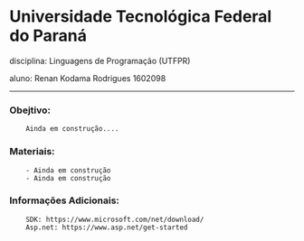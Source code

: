 
<h1>Universidade Tecnológica Federal do Paraná</h1>

<b2>disciplina: Linguagens de Programação (UTFPR)</b2>

<b3>aluno: Renan Kodama Rodrigues 1602098</b3>    

-----------------------------------------------------

    
   
   
<h3>Obejtivo:</h3>

        Ainda em construção....
    
    
    
<h3>Materiais:</h3>

        - Ainda em construção
        - Ainda em construção
  
  

<h3>Informações Adicionais:</h3>

        SDK: https://www.microsoft.com/net/download/
        Asp.net: https://www.asp.net/get-started
